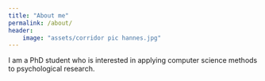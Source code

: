 ```yaml
---
title: "About me"
permalink: /about/
header:
	image: "assets/corridor pic hannes.jpg"
---
```


I am a PhD student who is interested in applying computer science methods to psychological research.

